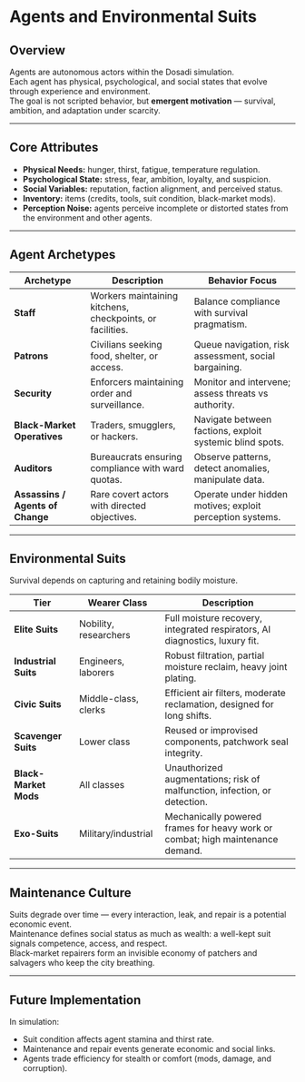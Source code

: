 # Agents and Environmental Suits

## Overview
Agents are autonomous actors within the Dosadi simulation.  
Each agent has physical, psychological, and social states that evolve through experience and environment.  
The goal is not scripted behavior, but **emergent motivation** — survival, ambition, and adaptation under scarcity.

---

## Core Attributes
- **Physical Needs:** hunger, thirst, fatigue, temperature regulation.  
- **Psychological State:** stress, fear, ambition, loyalty, and suspicion.  
- **Social Variables:** reputation, faction alignment, and perceived status.  
- **Inventory:** items (credits, tools, suit condition, black-market mods).  
- **Perception Noise:** agents perceive incomplete or distorted states from the environment and other agents.  

---

## Agent Archetypes
| Archetype | Description | Behavior Focus |
|------------|--------------|----------------|
| **Staff** | Workers maintaining kitchens, checkpoints, or facilities. | Balance compliance with survival pragmatism. |
| **Patrons** | Civilians seeking food, shelter, or access. | Queue navigation, risk assessment, social bargaining. |
| **Security** | Enforcers maintaining order and surveillance. | Monitor and intervene; assess threats vs authority. |
| **Black-Market Operatives** | Traders, smugglers, or hackers. | Navigate between factions, exploit systemic blind spots. |
| **Auditors** | Bureaucrats ensuring compliance with ward quotas. | Observe patterns, detect anomalies, manipulate data. |
| **Assassins / Agents of Change** | Rare covert actors with directed objectives. | Operate under hidden motives; exploit perception systems. |

---

## Environmental Suits
Survival depends on capturing and retaining bodily moisture.

| Tier | Wearer Class | Description |
|------|---------------|--------------|
| **Elite Suits** | Nobility, researchers | Full moisture recovery, integrated respirators, AI diagnostics, luxury fit. |
| **Industrial Suits** | Engineers, laborers | Robust filtration, partial moisture reclaim, heavy joint plating. |
| **Civic Suits** | Middle-class, clerks | Efficient air filters, moderate reclamation, designed for long shifts. |
| **Scavenger Suits** | Lower class | Reused or improvised components, patchwork seal integrity. |
| **Black-Market Mods** | All classes | Unauthorized augmentations; risk of malfunction, infection, or detection. |
| **Exo-Suits** | Military/industrial | Mechanically powered frames for heavy work or combat; high maintenance demand. |

---

## Maintenance Culture
Suits degrade over time — every interaction, leak, and repair is a potential economic event.  
Maintenance defines social status as much as wealth: a well-kept suit signals competence, access, and respect.  
Black-market repairers form an invisible economy of patchers and salvagers who keep the city breathing.

---

## Future Implementation
In simulation:
- Suit condition affects agent stamina and thirst rate.  
- Maintenance and repair events generate economic and social links.  
- Agents trade efficiency for stealth or comfort (mods, damage, and corruption).  
